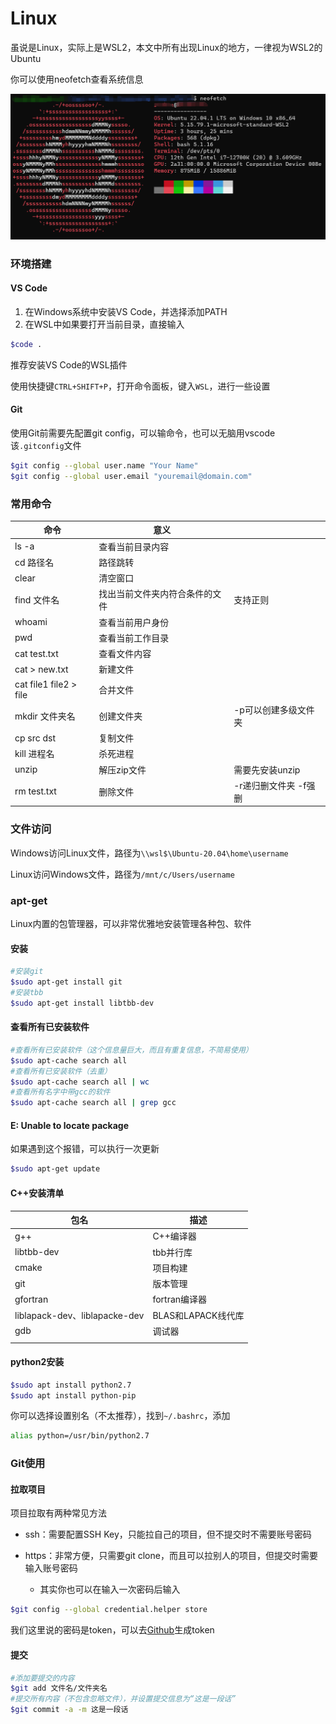# Linux

虽说是Linux，实际上是WSL2，本文中所有出现Linux的地方，一律视为WSL2的Ubuntu

你可以使用neofetch查看系统信息

![neofetch](Image/neofetch.png)

### 环境搭建

#### VS Code

1. 在Windows系统中安装VS Code，并选择添加PATH
2. 在WSL中如果要打开当前目录，直接输入

```bash
$code .
```

推荐安装VS Code的WSL插件

使用快捷键`CTRL+SHIFT+P`，打开命令面板，键入`WSL`，进行一些设置

#### Git

使用Git前需要先配置git config，可以输命令，也可以无脑用vscode该`.gitconfig`文件

```bash
$git config --global user.name "Your Name"
$git config --global user.email "youremail@domain.com"
```

### 常用命令

| 命令                   | 意义                           |                       |
| ---------------------- | ------------------------------ | --------------------- |
| ls -a                  | 查看当前目录内容               |                       |
| cd 路径名              | 路径跳转                       |                       |
| clear                  | 清空窗口                       |                       |
| find 文件名            | 找出当前文件夹内符合条件的文件 | 支持正则              |
| whoami                 | 查看当前用户身份               |                       |
| pwd                    | 查看当前工作目录               |                       |
| cat test.txt           | 查看文件内容                   |                       |
| cat > new.txt          | 新建文件                       |                       |
| cat file1 file2 > file | 合并文件                       |                       |
| mkdir 文件夹名         | 创建文件夹                     | -p可以创建多级文件夹  |
| cp src dst             | 复制文件                       |                       |
| kill 进程名            | 杀死进程                       |                       |
| unzip                  | 解压zip文件                    | 需要先安装unzip       |
| rm test.txt            | 删除文件                       | -r递归删文件夹 -f强删 |

### 文件访问

Windows访问Linux文件，路径为`\\wsl$\Ubuntu-20.04\home\username`

Linux访问Windows文件，路径为`/mnt/c/Users/username`

### apt-get

Linux内置的包管理器，可以非常优雅地安装管理各种包、软件

#### 安装

```bash
#安装git
$sudo apt-get install git
#安装tbb
$sudo apt-get install libtbb-dev
```

#### 查看所有已安装软件

```bash
#查看所有已安装软件（这个信息量巨大，而且有重复信息，不简易使用）
$sudo apt-cache search all
#查看所有已安装软件（去重）
$sudo apt-cache search all | wc
#查看所有名字中带gcc的软件
$sudo apt-cache search all | grep gcc
```

#### E: Unable to locate package

如果遇到这个报错，可以执行一次更新

```bash
$sudo apt-get update
```

#### C++安装清单

| 包名                          | 描述               |
| ----------------------------- | ------------------ |
| g++                           | C++编译器          |
| libtbb-dev                    | tbb并行库          |
| cmake                         | 项目构建           |
| git                           | 版本管理           |
| gfortran                      | fortran编译器      |
| liblapack-dev、liblapacke-dev | BLAS和LAPACK线代库 |
| gdb                           | 调试器             |
|                               |                    |

#### python2安装

```bash
$sudo apt install python2.7
$sudo apt install python-pip
```

你可以选择设置别名（不太推荐），找到`~/.bashrc`，添加

```bash
alias python=/usr/bin/python2.7
```



### Git使用

#### 拉取项目

项目拉取有两种常见方法

- ssh：需要配置SSH Key，只能拉自己的项目，但不提交时不需要账号密码

- https：非常方便，只需要git clone，而且可以拉别人的项目，但提交时需要输入账号密码
  - 其实你也可以在输入一次密码后输入

```bash
$git config --global credential.helper store
```

我们这里说的密码是token，可以去[Github](https://github.com/settings/tokens)生成token

#### 提交

```bash
#添加要提交的内容
$git add 文件名/文件夹名
#提交所有内容（不包含忽略文件），并设置提交信息为“这是一段话”
$git commit -a -m 这是一段话
```

